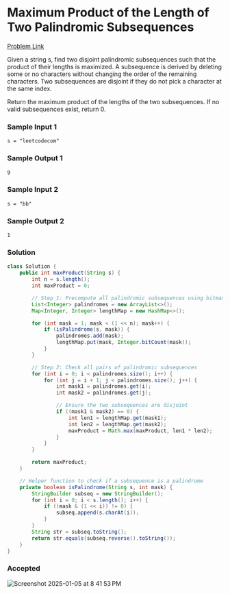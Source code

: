 # Maximum Product of the Length of Two Palindromic Subsequences

[Problem Link](https://leetcode.com/problems/maximum-product-of-the-length-of-two-palindromic-subsequences/description/) 

Given a string s, find two disjoint palindromic subsequences such that the product of their lengths is maximized. A subsequence is derived by deleting 
some or no characters without changing the order of the remaining characters. Two subsequences are disjoint if they do not pick a character at the same index.

Return the maximum product of the lengths of the two subsequences. If no valid subsequences exist, return 0.

### Sample Input 1
```
s = "leetcodecom"
```
### Sample Output 1
```
9
```

### Sample Input 2
```
s = "bb"
```
### Sample Output 2
```
1
```

### Solution
```java
class Solution {
    public int maxProduct(String s) {
        int n = s.length();
        int maxProduct = 0;

        // Step 1: Precompute all palindromic subsequences using bitmasking
        List<Integer> palindromes = new ArrayList<>();
        Map<Integer, Integer> lengthMap = new HashMap<>();

        for (int mask = 1; mask < (1 << n); mask++) {
            if (isPalindrome(s, mask)) {
                palindromes.add(mask);
                lengthMap.put(mask, Integer.bitCount(mask));
            }
        }

        // Step 2: Check all pairs of palindromic subsequences
        for (int i = 0; i < palindromes.size(); i++) {
            for (int j = i + 1; j < palindromes.size(); j++) {
                int mask1 = palindromes.get(i);
                int mask2 = palindromes.get(j);

                // Ensure the two subsequences are disjoint
                if ((mask1 & mask2) == 0) {
                    int len1 = lengthMap.get(mask1);
                    int len2 = lengthMap.get(mask2);
                    maxProduct = Math.max(maxProduct, len1 * len2);
                }
            }
        }

        return maxProduct;
    }

    // Helper function to check if a subsequence is a palindrome
    private boolean isPalindrome(String s, int mask) {
        StringBuilder subseq = new StringBuilder();
        for (int i = 0; i < s.length(); i++) {
            if ((mask & (1 << i)) != 0) {
                subseq.append(s.charAt(i));
            }
        }
        String str = subseq.toString();
        return str.equals(subseq.reverse().toString());
    }
}
```

### Accepted
![Screenshot 2025-01-05 at 8 41 53 PM](https://github.com/user-attachments/assets/21074b10-9724-4d38-bd46-13cf0d8c0008)
